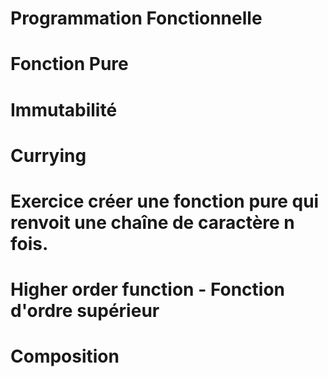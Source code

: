 # Programmation Fonctionnelle

  # Fonction Pure
  # Immutabilité
  # Currying


  # Exercice créer une fonction pure qui renvoit une chaîne de caractère n fois.

  # Higher order function -  Fonction d'ordre supérieur

  # Composition 